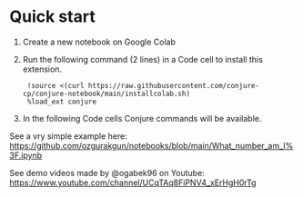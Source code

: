 # Quick start

1. Create a new notebook on Google Colab
2. Run the following command (2 lines) in a Code cell to install this extension.

        !source <(curl https://raw.githubusercontent.com/conjure-cp/conjure-notebook/main/installcolab.sh)
        %load_ext conjure

3. In the following Code cells Conjure commands will be available.

See a vry simple example here: https://github.com/ozgurakgun/notebooks/blob/main/What_number_am_I%3F.ipynb

See demo videos made by @ogabek96 on Youtube: https://www.youtube.com/channel/UCqTAq8FiPNV4_xErHgH0rTg
